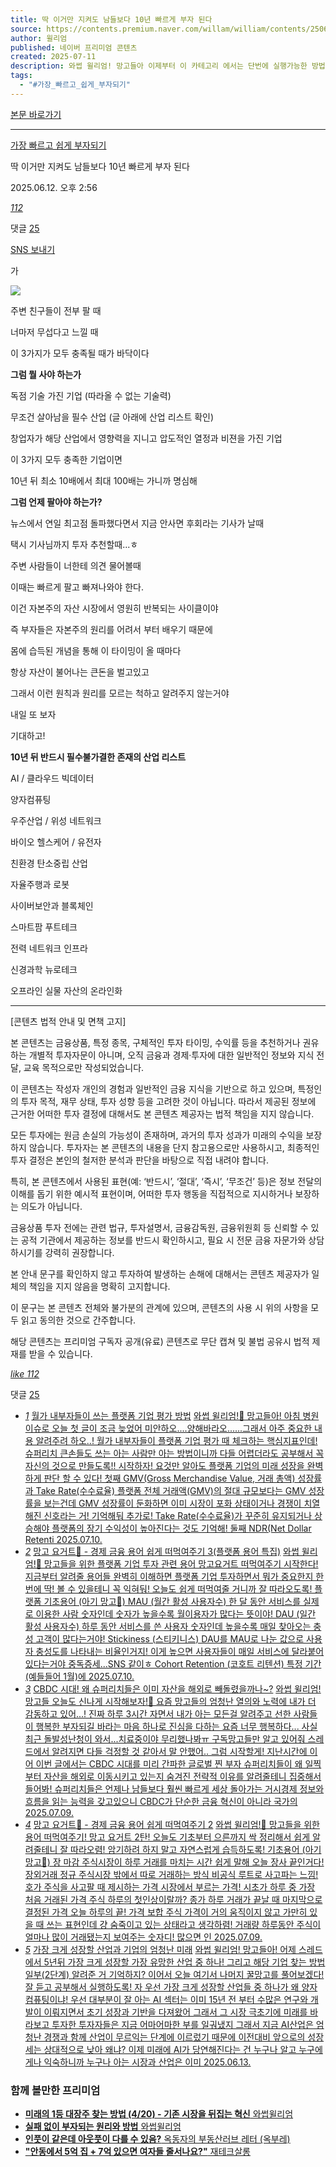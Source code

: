 ```yaml
---
title: 딱 이거만 지켜도 남들보다 10년 빠르게 부자 된다
source: https://contents.premium.naver.com/willam/william/contents/250612145646350aw
author: 윌리엄
published: 네이버 프리미엄 콘텐츠
created: 2025-07-11
description: 와썹 윌리엄! 망고들아 이제부터 이 카테고리 에서는 단번에 실행가능한 방법 떠먹여줄거니까 잘 배우고 실행해서 언능 부자되고 행복한 부자되어서 다 같이 좋은일 많이 하자! 언제 사야 하는가 뉴스가 최악이라 말할 때
tags:
  - "#가장_빠르고_쉽게_부자되기"
---
```

[본문 바로가기](https://contents.premium.naver.com/willam/william/contents/#ct)

---

[가장 빠르고 쉽게 부자되기](https://contents.premium.naver.com/willam/william/contents?categoryId=19762938f5a000pag)

딱 이거만 지켜도 남들보다 10년 빠르게 부자 된다

2025.06.12. 오후 2:56

[*112*](https://contents.premium.naver.com/willam/william/contents/#)

댓글 [25](https://contents.premium.naver.com/willam/william/comment/250612145646350aw)

[SNS 보내기](https://contents.premium.naver.com/willam/william/contents/#)

가

![](https://scs-phinf.pstatic.net/MjAyNTA2MTJfODgg/MDAxNzQ5NzA3ODczNjUy.GzEJiAo3b-sVz9YIna4J2Wr3ew_-amygUWiiTsZp7xcg.lmoSAlrn_4JkgxEXwTLBsB3eUuRGo4tkcThWUJ861hEg.PNG/KakaoTalk_20250612_145708698.png?type=w800)

주변 친구들이 전부 팔 때

너마저 무섭다고 느낄 때

이 3가지가 모두 충족될 때가 바닥이다

**그럼 뭘 사야 하는가**

독점 기술 가진 기업 (따라올 수 없는 기술력)

무조건 살아남을 필수 산업 (글 아래에 산업 리스트 확인)

창업자가 해당 산업에서 영향력을 지니고 압도적인 열정과 비젼을 가진 기업

이 3가지 모두 충족한 기업이면

10년 뒤 최소 10배에서 최대 100배는 가니까 명심해

**그럼 언제 팔아야 하는가?**

뉴스에서 연일 최고점 돌파했다면서 지금 안사면 후회라는 기사가 날때

택시 기사님까지 투자 추천할때...ㅎ

주변 사람들이 너한테 의견 물어볼때

이때는 빠르게 팔고 빠져나와야 한다.

이건 자본주의 자산 시장에서 영원히 반복되는 사이클이야

즉 부자들은 자본주의 원리를 어려서 부터 배우기 때문에

몸에 습득된 개념을 통해 이 타이밍이 올 때마다

항상 자산이 불어나는 큰돈을 벌고있고

그래서 이런 원칙과 원리를 모르는 척하고 알려주지 않는거야

내일 또 보자

기대하고!

**10년 뒤 반드시 필수불가결한 존재의 산업 리스트**

AI / 클라우드 빅데이터

양자컴퓨팅

우주산업 / 위성 네트워크

바이오 헬스케어 / 유전자

친환경 탄소중립 산업

자율주행과 로봇

사이버보안과 블록체인

스마트팜 푸트테크

전력 네트워크 인프라

신경과학 뉴로테크

오프라인 실물 자산의 온라인화

---

\[콘텐츠 법적 안내 및 면책 고지\]

본 콘텐츠는 금융상품, 특정 종목, 구체적인 투자 타이밍, 수익률 등을 추천하거나 권유하는 개별적 투자자문이 아니며, 오직 금융과 경제·투자에 대한 일반적인 정보와 지식 전달, 교육 목적으로만 작성되었습니다.

이 콘텐츠는 작성자 개인의 경험과 일반적인 금융 지식을 기반으로 하고 있으며, 특정인의 투자 목적, 재무 상태, 투자 성향 등을 고려한 것이 아닙니다. 따라서 제공된 정보에 근거한 어떠한 투자 결정에 대해서도 본 콘텐츠 제공자는 법적 책임을 지지 않습니다.

모든 투자에는 원금 손실의 가능성이 존재하며, 과거의 투자 성과가 미래의 수익을 보장하지 않습니다. 투자자는 본 콘텐츠의 내용을 단지 참고용으로만 사용하시고, 최종적인 투자 결정은 본인의 철저한 분석과 판단을 바탕으로 직접 내려야 합니다.

특히, 본 콘텐츠에서 사용된 표현(예: ‘반드시’, ‘절대’, ‘즉시’, ‘무조건’ 등)은 정보 전달의 이해를 돕기 위한 예시적 표현이며, 어떠한 투자 행동을 직접적으로 지시하거나 보장하는 의도가 아닙니다.

금융상품 투자 전에는 관련 법규, 투자설명서, 금융감독원, 금융위원회 등 신뢰할 수 있는 공적 기관에서 제공하는 정보를 반드시 확인하시고, 필요 시 전문 금융 자문가와 상담하시기를 강력히 권장합니다.

본 안내 문구를 확인하지 않고 투자하여 발생하는 손해에 대해서는 콘텐츠 제공자가 일체의 책임을 지지 않음을 명확히 고지합니다.

이 문구는 본 콘텐츠 전체와 불가분의 관계에 있으며, 콘텐츠의 사용 시 위의 사항을 모두 읽고 동의한 것으로 간주합니다.

해당 콘텐츠는 프리미엄 구독자 공개(유료) 콘텐츠로 무단 캡쳐 및 불법 공유시 법적 제재를 받을 수 있습니다.

[*like* *112*](https://contents.premium.naver.com/willam/william/contents/#)

댓글 [25](https://contents.premium.naver.com/willam/william/comment/250612145646350aw)

- [*1*](https://contents.premium.naver.com/willam/william/contents/250710112941929tj)
	[월가 내부자들이 쓰는 플랫폼 기업 평가 방법](https://contents.premium.naver.com/willam/william/contents/250710112941929tj)
	[
	와썹 윌리엄!🥭 망고들아! 아침 병원 이슈로 오늘 첫 글이 조금 늦었어 미안하오....양해바라오......그래서 아주 중요한 내용 알려주려 하오..! 월가 내부자들이 플랫폼 기업 평가 때 체크하는 핵심지표인데! 슈퍼리치 큰손들도 쓰는 아는 사람만 아는 방법이니까 다들 어렵더라도 공부해서 꼭 자신의 것으로 만들도록!! 시작하자! 요것만 알아도 플랫폼 기업의 미래 성장을 완벽하게 판단 할 수 있다! 첫째 GMV(Gross Merchandise Value, 거래 총액) 성장률과 Take Rate(수수료율) 플랫폼 전체 거래액(GMV)의 절대 규모보다는 GMV 성장률을 보는건데 GMV 성장률이 둔화하면 이미 시장이 포화 상태이거나 경쟁이 치열해진 신호라는 거! 기억해둬 추가로! Take Rate(수수료율)가 꾸준히 유지되거나 상승해야 플랫폼의 장기 수익성이 높아진다는 것도 기억해! 둘째 NDR(Net Dollar Retenti
	2025.07.10.](https://contents.premium.naver.com/willam/william/contents/250710112941929tj)
- [*2*](https://contents.premium.naver.com/willam/william/contents/250710120751099bm)
	[망고 요거트🥭 - 경제 금융 용어 쉽게 떠먹여주기 3(플랫폼 용어 특집)](https://contents.premium.naver.com/willam/william/contents/250710120751099bm)
	[
	와썹 윌리엄!🥭 망고들을 위한 플랫폼 기업 투자 관련 용어 망고요거트 떠먹여주기 시작한다! 지금부터 알려줄 용어들 완벽히 이해하면 플랫폼 기업 투자하면서 뭐가 중요한지 한 번에 딱! 볼 수 있을테니 꼭 익혀둬! 오늘도 쉽게 떠먹여줄 거니까 잘 따라오도록! 플랫폼 기초용어 (아기 망고🥭) MAU (월간 활성 사용자수) 한 달 동안 서비스를 실제로 이용한 사람 숫자인데 숫자가 높을수록 월이용자가 많다는 뜻이야! DAU (일간 활성 사용자수) 하루 동안 서비스를 쓴 사용자 숫자인데 높을수록 매일 찾아오는 충성 고객이 많다는거야! Stickiness (스티키니스) DAU를 MAU로 나눈 값으로 사용자 충성도를 나타내는 비율인거지! 이게 높으면 사용자들이 매일 서비스에 달라붙어 있다는거야 중독증세...SNS 같이ㅎ Cohort Retention (코호트 리텐션) 특정 기간(예들들어 1월)에
	2025.07.10.](https://contents.premium.naver.com/willam/william/contents/250710120751099bm)
- [*3*](https://contents.premium.naver.com/willam/william/contents/250709113157091hz)
	[CBDC 시대! 왜 슈퍼리치들은 이미 자산을 해외로 빼돌렸을까나~?](https://contents.premium.naver.com/willam/william/contents/250709113157091hz)
	[와썹 윌리엄! 망고들 오늘도 신나게 시작해보자!🥭 요즘 망고들의 엄청난 열의와 노력에 내가 더 감동하고 있어...! 진짜 하루 3시간 자면서 내가 아는 모든걸 알려주고 선한 사람들이 행복한 부자되길 바라는 마음 하나로 진심을 다하는 요즘 너무 행복하다... 사실 최근 돌발성난청이 와서...치료중이야 무리했나봐ㅠ 구독망고들만 알고 있어줘 스레드에서 알려지면 다들 걱정할 것 같아서 말 안했어.. 그럼 시작할게! 지난시간에 이어 이번 글에서는 CBDC 시대를 미리 간파한 글로벌 찐 부자 슈퍼리치들이 왜 일찍부터 자산을 해외로 이동시키고 있는지 숨겨진 전략적 이유를 알려줄테니 집중해서 들어봐! 슈퍼리치들은 언제나 남들보다 훨씬 빠르게 세상 돌아가는 거시경제 정보와 흐름을 읽는 능력을 갖고있으니 CBDC가 단순한 금융 혁신이 아니라 국가의](https://contents.premium.naver.com/willam/william/contents/250709113157091hz)
	[2025.07.09.](https://contents.premium.naver.com/willam/william/contents/250709113157091hz)
- [*4*](https://contents.premium.naver.com/willam/william/contents/250709170113498la)
	[망고 요거트🥭 - 경제 금융 용어 쉽게 떠먹여주기 2](https://contents.premium.naver.com/willam/william/contents/250709170113498la)
	[
	와썹 윌리엄!🥭 망고들을 위한 용어 떠먹여주기! 망고 요거트 2탄! 오늘도 기초부터 으른까지 싹 정리해서 쉽게 알려줄테니 잘 따라오렴! 암기하려 하지 말고 자연스럽게 습득하도록! 기초용어 (아기 망고🥭) 장 마감 주식시장이 하루 거래를 마치는 시간 쉽게 말해 오늘 장사 끝인거다! 장외거래 정규 주식시장 밖에서 따로 거래하는 방식 비공식 루트로 사고파는 느낌! 호가 주식을 사고팔 때 제시하는 가격 시장에서 부르는 가격! 시초가 하루 중 가장 처음 거래된 가격 주식 하루의 첫인상이랄까? 종가 하루 거래가 끝날 때 마지막으로 결정된 가격 오늘 하루의 끝! 가격 보합 주식 가격이 거의 움직이지 않고 가만히 있을 때 쓰는 표현인데 걍 숨죽이고 있는 상태라고 생각하렴! 거래량 하루동안 주식이 얼마나 많이 거래됐는지 보여주는 숫자디! 많으면 인
	2025.07.09.](https://contents.premium.naver.com/willam/william/contents/250709170113498la)
- [*5*](https://contents.premium.naver.com/willam/william/contents/250613102449306ys)
	[가장 크게 성장할 산업과 기업의 엄청난 미래](https://contents.premium.naver.com/willam/william/contents/250613102449306ys)
	[
	와썹 윌리엄! 망고들아! 어제 스레드에서 5년뒤 가장 크게 성장할 가장 유망한 산업 중 하나! 그리고 해당 기업 찾는 방법 일부(2단계) 알려준 거 기억하지? 이어서 오늘 여기서 나머지 꿀망고를 풀어보겠다! 잘 듣고 공부해서 실행하도록! 자 우선 가장 크게 성장할 산업들 중 하나가 왜 양자컴퓨팅이냐! 우선 대부분이 잘 아는 AI 섹터는 이미 15년 전 부터 수많은 연구와 개발이 이뤄지면서 초기 성장과 기반을 다져왔어 그래서 그 시장 극초기에 미래를 바라보고 투자한 투자자들은 지금 어마어마한 부를 일궈냈지 그래서 지금 AI산업은 엄청난 경쟁과 함께 산업이 무르익는 단계에 이르렀기 때문에 이전대비 앞으로의 성장세는 상대적으로 낮아 왜냐? 이제 미래에 AI가 당연해진다는 건 누구나 알고 누구에게나 익숙하니까 누구나 아는 시장과 산업은 이미
	2025.06.13.](https://contents.premium.naver.com/willam/william/contents/250613102449306ys)

### 함께 볼만한 프리미엄

- [
	**미래의 1등 대장주 찾는 방법 (4/20) - 기존 시장을 뒤집는 혁신**
	와썹윌리엄
	](https://contents.premium.naver.com/willam/william/contents/250707110249184xy?from=news_arp_in_cp)
- [
	**실패 없이 부자되는 원리와 방법**
	와썹윌리엄
	](https://contents.premium.naver.com/willam/william/contents/250612143037841pr?from=news_arp_article)
- [
	**인풋이 같은데 아웃풋이 다를 수 있음?**
	옥동자의 부동산러브 레터 (옥부레)
	](https://contents.premium.naver.com/jikolp78/jikolp1224/contents/250610211409381xi?from=news_arp_article)
- [
	**"안동에서 5억 집 + 7억 있으면 여자들 줄서나요?"**
	재테크살롱
	](https://contents.premium.naver.com/contents/money/contents/250602065313919el?from=news_arp_article)